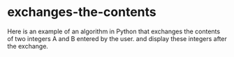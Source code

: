 # exchanges-the-contents
Here is an example of an algorithm in Python  that exchanges the contents of two integers A and B entered by the user. and display these integers after the exchange.
